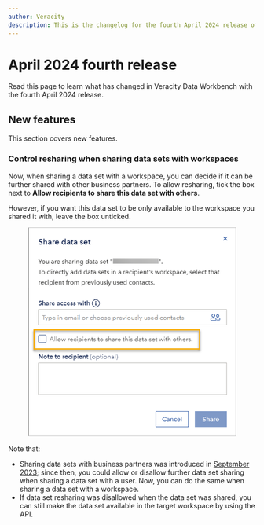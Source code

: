 ```yaml
---
author: Veracity
description: This is the changelog for the fourth April 2024 release of Data Workbench.
---
```


# April 2024 fourth release

Read this page to learn what has changed in Veracity Data Workbench with the fourth April 2024 release.

## New features
This section covers new features.

### Control resharing when sharing data sets with workspaces
Now, when sharing a data set with a workspace, you can decide if it can be further shared with other business partners. To allow resharing, tick the box next to **Allow recipients to share this data set with others**. 

However, if you want this data set to be only available to the workspace you shared it with, leave the box unticked.

<figure>
	<img src="assets/datasetshare.png"/>
</figure>

Note that:
* Sharing data sets with business partners was introduced in [September 2023](releasesept23trd.md); since then, you could allow or disallow further data set sharing when sharing a data set with a user. Now, you can do the same when sharing a data set with a workspace. 
* If data set resharing was disallowed when the data set was shared, you can still make the data set available in the target workspace by using the API.
